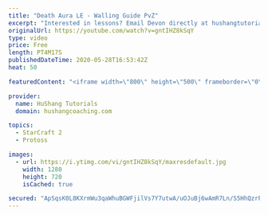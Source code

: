 ```yaml
---
title: "Death Aura LE - Walling Guide PvZ"
excerpt: "Interested in lessons? Email Devon directly at hushangtutorials@outlook.com ------------------------------------------------------------------------------------------------------- Want to support HuShang Tutorials directly? Patreon is a website where you can contribute a monthly donation that will help"
originalUrl: https://youtube.com/watch?v=gntIHZ8kSqY
type: video
price: Free
length: PT4M17S
publishedDateTime: 2020-05-28T16:53:42Z
heat: 50

featuredContent: "<iframe width=\"800\" height=\"500\" frameborder=\"0\" src=\"https://www.youtube.com/embed/gntIHZ8kSqY\" allow=\"accelerometer; autoplay; encrypted-media; gyroscope; picture-in-picture\" allowfullscreen></iframe>"

provider:
  name: HuShang Tutorials
  domain: hushangcoaching.com

topics:
  - StarCraft 2
  - Protoss

images:
  - url: https://i.ytimg.com/vi/gntIHZ8kSqY/maxresdefault.jpg
    width: 1280
    height: 720
    isCached: true

secured: "ApSqsK0L8KXrmWu3qaWhuBGWFjilVs7Y7utwA/uOJuBj6wAmR7Ln/S5HhQzrPX+q0Ns+vbG31+EL4Ra8Sf37tSqLgCb/5Y33Z1MqcbNZzNq1SzJwfJ3x8OJlhHcJ++984EMXw4EU0Z2jDnxyUnZh1a18gijTR/5Q2xh3QlhG7QX9DZYmPZvmNgEiwAUhc0GKtUC4DNc6GBn8nKJ/+v86L/ED50gAz5hEiAQ+2oddTy4FQ6IrP1Cga2f9QDhAm6bJP4rSL4f633UuNxed9YWxD+gaLYTu2EoYql1DPngxngIrWJmHr7p8RqHzhpr3xNpzJhp+D1K8xSDEK3OHg5SB6ogloN3oSsu3IX+MGNknpSxPQpElm510MVJ0B7wICujvEx9dpUTFVpCIoHR03IR4OJOp60MtzgVHYMqpLtAAY10=;QEXPJQ7Qd4CbTNfV0Ehp4A=="
---
```


